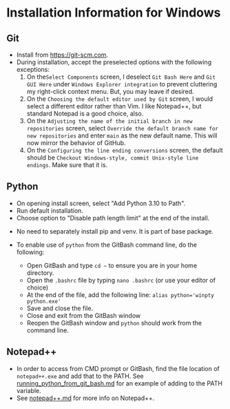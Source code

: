 # Installation Information for Windows

## Git
* Install from <https://git-scm.com>.
* During installation, accept the preselected options with the following
exceptions:
  1. On the`Select Components` screen, I deselect `Git Bash Here` and `Git
  GUI Here` under `Windows Explorer integration` to prevent cluttering my
     right-click context menu.  But, you may leave if desired.
  2. On the `Choosing the default editor used by Git` screen, I would select
  a different editor rather than Vim.  I like Notepad++, but standard
     Notepad is a good choice, also.
  3. On the `Adjusting the name of the initial branch in new repositories` 
  screen, select `Override the default branch name for new repositories` and
     enter `main` as the new default name.  This will now mirror the behavior
     of GitHub.
  4.  On the `Configuring the line ending conversions` screen, the default 
  should be `Checkout Windows-style, commit Unix-style line endings`.  Make
      sure that it is.


## Python
* On opening install screen, select "Add Python 3.10 to Path".
* Run default installation.
* Choose option to "Disable path length limit" at the end of the install.

+ No need to separately install pip and venv.  It is part of base package.

* To enable use of `python` from the GitBash command line, do the following:
  
  - Open GitBash and type `cd ~` to ensure you are in your home directory.
  - Open the `.bashrc` file by typing `nano .bashrc` (or use your editor of
  choice)
  - At the end of the file, add the following line: 
  `alias python='winpty python.exe'`
  - Save and close the file.
  - Close and exit from the GitBash window
  - Reopen the GitBash window and `python` should work from the command line.
 

## Notepad++
* In order to access from CMD prompt or GitBash, find the file location of
`notepad++.exe` and add that to the PATH.  See 
[running_python_from_git_bash.md](running_python_from_git_bash.md) for an
example of adding to the PATH variable.  
* See [notepad++.md](notepad++.md) for more info on Notepad++.